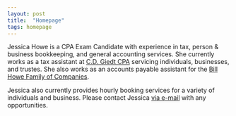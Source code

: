 ```yaml
---
layout: post
title:  "Homepage"
tags: homepage
---
```


Jessica Howe is a CPA Exam Candidate with experience in tax, person & business bookkeeping, and general accounting services. She currently works as a tax assistant at [C.D. Giedt CPA](http://www.cdgiedtcpa.com/) servicing individuals, businesses, and trustes. She also works as an accounts payable assistant for the [Bill Howe Family of Companies](http://www.billhowe.com).

Jessica also currently provides hourly booking services for a variety of individuals and business. Please contact Jessica [via e-mail](mailto:jessica@howe.tax) with any opportunities.
